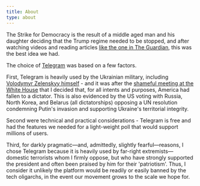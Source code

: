 ```yaml
---
title: About
type: about
---
```


The Strike for Democracy is the result of a middle aged man and his daughter deciding that the Trump regime needed to be stopped, and after watching videos and reading articles [like the one in The Guardian](https://www.theguardian.com/world/2025/jan/15/stand-up-and-be-counted-six-ways-to-protest-that-will-make-your-voice-heard), this was the best idea we had.

The choice of [Telegram](https://telegram.org/) was based on a few factors.

First, Telegram is heavily used by the Ukrainian military, including [Volodymyr Zelenskyy himself](https://t.me/s/V_Zelenskiy_official) - and it was after the [shameful meeting at the White House](https://apnews.com/article/trump-zelenskyy-vance-transcript-oval-office-80685f5727628c64065da81525f8f0cf) that I decided that, for all intents and purposes, America had fallen to a dictator. This is also evidenced by the US voting with Russia, North Korea, and Belarus (all dictatorships) opposing a UN resolution condemning Putin's invasion and supporting Ukraine's territorial integrity.

Second were technical and practical considerations - Telegram is free and had the features we needed for a light-weight poll that would support millions of users.

Third, for darkly pragmatic—and, admittedly, slightly fearful—reasons, I chose Telegram because it is heavily used by far-right extremists—domestic terrorists whom I firmly oppose, but who have strongly supported the president and often been praised by him for their 'patriotism'. Thus, I consider it unlikely the platform would be readily or easily banned by the tech oligarchs, in the event our movement grows to the scale we hope for.
